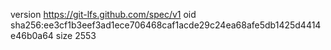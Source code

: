version https://git-lfs.github.com/spec/v1
oid sha256:ee3cf1b3eef3ad1ece706468caf1acde29c24ea68afe5db1425d4414e46b0a64
size 2553
